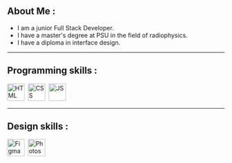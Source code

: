 ## About Me :
- I am a junior Full Stack Developer.
- I have a master's degree at PSU in the field of radiophysics.
- I have a diploma in interface design.

---

## Programming skills :
<div>
  <img src="https://upload.wikimedia.org/wikipedia/commons/6/61/HTML5_logo_and_wordmark.svg" title="Java" alt="HTML" width="40" height="40"/>&nbsp;
  <img src="https://upload.wikimedia.org/wikipedia/commons/d/d5/CSS3_logo_and_wordmark.svg" title="CSS" alt="CSS" width="40" height="40"/>&nbsp;
   <img src="https://upload.wikimedia.org/wikipedia/commons/b/ba/Javascript_badge.svg" title="JS" alt="JS" width="40" height="40"/>&nbsp;
</div>

---

## Design skills :
<div>
  <img src="https://upload.wikimedia.org/wikipedia/commons/3/33/Figma-logo.svg" title="Figma" alt="Figma" width="40" height="40"/>&nbsp;
  <img src="https://upload.wikimedia.org/wikipedia/commons/a/af/Adobe_Photoshop_CC_icon.svg" title="Photoshop " alt="Photoshop " width="40" height="40"/>&nbsp;
</div>